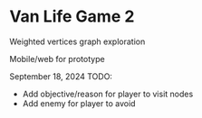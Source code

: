 # Van Life Game 2
Weighted vertices graph exploration

Mobile/web for prototype

September 18, 2024
TODO:
- Add objective/reason for player to visit nodes
- Add enemy for player to avoid